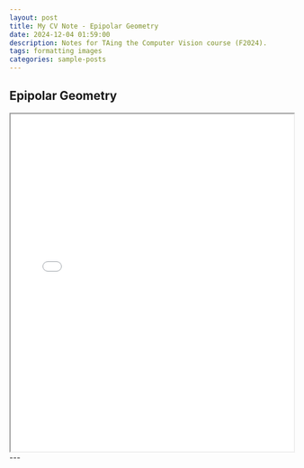 ```yaml
---
layout: post
title: My CV Note - Epipolar Geometry
date: 2024-12-04 01:59:00
description: Notes for TAing the Computer Vision course (F2024).
tags: formatting images
categories: sample-posts
---
```


[//]: # (The images in this post are all zoomable, arranged into different mini-galleries using different libraries.)

## Epipolar Geometry

<iframe src="assets/pdf/study_notes/epipolar_geometry.pdf" width="100%" height="600px"></iframe>
---
